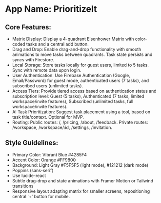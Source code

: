 # **App Name**: PrioritizeIt

## Core Features:

- Matrix Display: Display a 4-quadrant Eisenhower Matrix with color-coded tasks and a central add button.
- Drag and Drop: Enable drag-and-drop functionality with smooth animations to move tasks between quadrants. Task state persists and syncs with Firestore.
- Local Storage: Store tasks locally for guest users, limited to 5 tasks. Sync with remote data upon login.
- User Authentication: Use Firebase Authentication (Google, Email/Password) for guest mode, authenticated users (7 tasks), and subscribed users (unlimited tasks).
- Access Tiers: Provide tiered access based on authentication status and subscription level: Guest (5 tasks), Authenticated (7 tasks, limited workspace/invite features), Subscribed (unlimited tasks, full workspace/invite features).
- AI Task Prioritization: Suggest task placement using a tool, based on task title/context. Optional for MVP.
- Routing: Public routes: /, /pricing, /about, /feedback. Private routes: /workspace, /workspace/:id, /settings, /invitation.

## Style Guidelines:

- Primary Color: Vibrant Blue #4285F4
- Accent Color: Orange #FF9800
- Background: Light Gray #F5F5F5 (light mode), #121212 (dark mode)
- Poppins (sans-serif)
- Use lucide-react
- Subtle drag-drop and state animations with Framer Motion or Tailwind transitions
- Responsive layout adapting matrix for smaller screens, repositioning central '+' button for mobile.